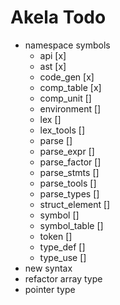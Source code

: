 # Akela Todo
* namespace symbols
  * api [x]
  * ast [x]
  * code_gen [x]
  * comp_table [x]
  * comp_unit []
  * environment []
  * lex []
  * lex_tools []
  * parse []
  * parse_expr []
  * parse_factor []
  * parse_stmts []
  * parse_tools []
  * parse_types []
  * struct_element []
  * symbol []
  * symbol_table []
  * token []
  * type_def []
  * type_use []
* new syntax
* refactor array type
* pointer type